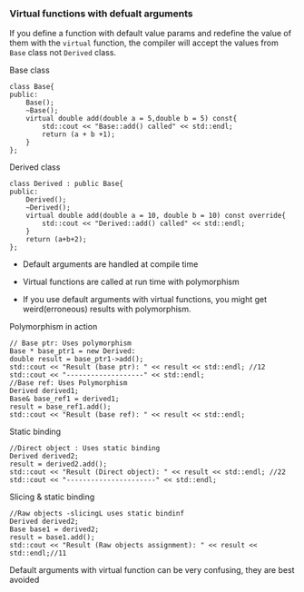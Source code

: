 ### Virtual functions with defualt arguments

If you define a function with default value params and redefine the value of them with the `virtual` function, the compiler will accept the values from `Base` class not `Derived` class.

Base class

	class Base{
	public:
		Base();
		~Base();
		virtual double add(double a = 5,double b = 5) const{
			std::cout << "Base::add() called" << std::endl;
			return (a + b +1);
		}
	};

Derived class

	class Derived : public Base{
	public:
		Derived();
		~Derived();
		virtual double add(double a = 10, double b = 10) const override{
			std::cout << "Derived::add() called" << std::endl;
		}
		return (a+b+2);
	};

- Default arguments are handled at compile time

- Virtual functions are called at run time with  polymorphism

- If you use default arguments with virtual functions, you might get weird(erroneous) results with polymorphism.

Polymorphism in action

	// Base ptr: Uses polymorphism
	Base * base_ptr1 = new Derived:
	double result = base_ptr1->add();
	std::cout << "Result (base ptr): " << result << std::endl; //12
	std::cout << "-------------------" << std::endl;
	//Base ref: Uses Polymorphism
	Derived derived1;
	Base& base_ref1 = derived1;
	result = base_ref1.add();
	std::cout << "Result (base ref): " << result << std::endl;

Static binding

	//Direct object : Uses static binding
	Derived derived2;
	result = derived2.add();
	std::cout << "Result (Direct object): " << result << std::endl; //22
	std::cout << "----------------------" << std::endl;

Slicing & static binding

	//Raw objects -slicingL uses static bindinf
	Derived derived2;
	Base base1 = derived2;
	result = base1.add();
	std::cout << "Result (Raw objects assignment): " << result << std::endl;//11

Default arguments with virtual function can be very confusing, they are best avoided